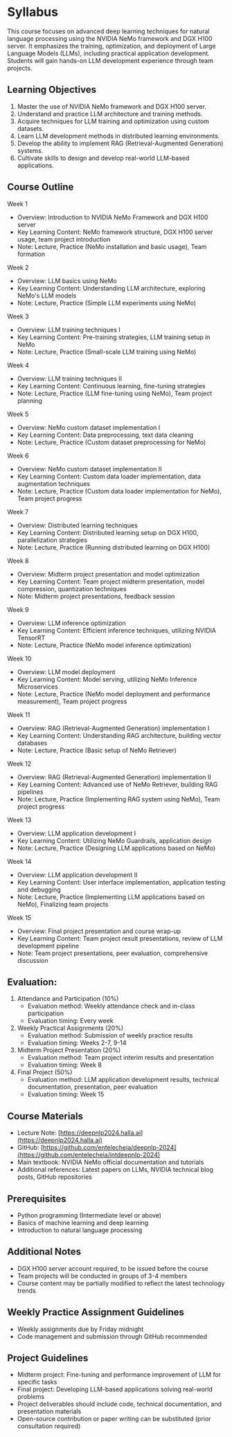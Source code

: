 # Syllabus

This course focuses on advanced deep learning techniques for natural language processing using the NVIDIA NeMo framework and DGX H100 server. It emphasizes the training, optimization, and deployment of Large Language Models (LLMs), including practical application development. Students will gain hands-on LLM development experience through team projects.

## Learning Objectives

1. Master the use of NVIDIA NeMo framework and DGX H100 server.
2. Understand and practice LLM architecture and training methods.
3. Acquire techniques for LLM training and optimization using custom datasets.
4. Learn LLM development methods in distributed learning environments.
5. Develop the ability to implement RAG (Retrieval-Augmented Generation) systems.
6. Cultivate skills to design and develop real-world LLM-based applications.

## Course Outline

Week 1

- Overview: Introduction to NVIDIA NeMo Framework and DGX H100 server
- Key Learning Content: NeMo framework structure, DGX H100 server usage, team project introduction
- Note: Lecture, Practice (NeMo installation and basic usage), Team formation

Week 2

- Overview: LLM basics using NeMo
- Key Learning Content: Understanding LLM architecture, exploring NeMo's LLM models
- Note: Lecture, Practice (Simple LLM experiments using NeMo)

Week 3

- Overview: LLM training techniques I
- Key Learning Content: Pre-training strategies, LLM training setup in NeMo
- Note: Lecture, Practice (Small-scale LLM training using NeMo)

Week 4

- Overview: LLM training techniques II
- Key Learning Content: Continuous learning, fine-tuning strategies
- Note: Lecture, Practice (LLM fine-tuning using NeMo), Team project planning

Week 5

- Overview: NeMo custom dataset implementation I
- Key Learning Content: Data preprocessing, text data cleaning
- Note: Lecture, Practice (Custom dataset preprocessing for NeMo)

Week 6

- Overview: NeMo custom dataset implementation II
- Key Learning Content: Custom data loader implementation, data augmentation techniques
- Note: Lecture, Practice (Custom data loader implementation for NeMo), Team project progress

Week 7

- Overview: Distributed learning techniques
- Key Learning Content: Distributed learning setup on DGX H100, parallelization strategies
- Note: Lecture, Practice (Running distributed learning on DGX H100)

Week 8

- Overview: Midterm project presentation and model optimization
- Key Learning Content: Team project midterm presentation, model compression, quantization techniques
- Note: Midterm project presentations, feedback session

Week 9

- Overview: LLM inference optimization
- Key Learning Content: Efficient inference techniques, utilizing NVIDIA TensorRT
- Note: Lecture, Practice (NeMo model inference optimization)

Week 10

- Overview: LLM model deployment
- Key Learning Content: Model serving, utilizing NeMo Inference Microservices
- Note: Lecture, Practice (NeMo model deployment and performance measurement), Team project progress

Week 11

- Overview: RAG (Retrieval-Augmented Generation) implementation I
- Key Learning Content: Understanding RAG architecture, building vector databases
- Note: Lecture, Practice (Basic setup of NeMo Retriever)

Week 12

- Overview: RAG (Retrieval-Augmented Generation) implementation II
- Key Learning Content: Advanced use of NeMo Retriever, building RAG pipelines
- Note: Lecture, Practice (Implementing RAG system using NeMo), Team project progress

Week 13

- Overview: LLM application development I
- Key Learning Content: Utilizing NeMo Guardrails, application design
- Note: Lecture, Practice (Designing LLM applications based on NeMo)

Week 14

- Overview: LLM application development II
- Key Learning Content: User interface implementation, application testing and debugging
- Note: Lecture, Practice (Implementing LLM applications based on NeMo), Finalizing team projects

Week 15

- Overview: Final project presentation and course wrap-up
- Key Learning Content: Team project result presentations, review of LLM development pipeline
- Note: Team project presentations, peer evaluation, comprehensive discussion

## Evaluation:

1. Attendance and Participation (10%)
   - Evaluation method: Weekly attendance check and in-class participation
   - Evaluation timing: Every week
2. Weekly Practical Assignments (20%)
   - Evaluation method: Submission of weekly practice results
   - Evaluation timing: Weeks 2-7, 9-14
3. Midterm Project Presentation (20%)
   - Evaluation method: Team project interim results and presentation
   - Evaluation timing: Week 8
4. Final Project (50%)
   - Evaluation method: LLM application development results, technical documentation, presentation, peer evaluation
   - Evaluation timing: Week 15

## Course Materials

- Lecture Note: [https://deepnlp2024.halla.ai](https://deepnlp2024.halla.ai)
- GitHub: [https://github.com/entelecheia/deepnlp-2024](https://github.com/entelecheia/intdeepnlp-2024)
- Main textbook: NVIDIA NeMo official documentation and tutorials
- Additional references: Latest papers on LLMs, NVIDIA technical blog posts, GitHub repositories

## Prerequisites

- Python programming (Intermediate level or above)
- Basics of machine learning and deep learning
- Introduction to natural language processing

## Additional Notes

- DGX H100 server account required, to be issued before the course
- Team projects will be conducted in groups of 3-4 members
- Course content may be partially modified to reflect the latest technology trends

## Weekly Practice Assignment Guidelines

- Weekly assignments due by Friday midnight
- Code management and submission through GitHub recommended

## Project Guidelines

- Midterm project: Fine-tuning and performance improvement of LLM for specific tasks
- Final project: Developing LLM-based applications solving real-world problems
- Project deliverables should include code, technical documentation, and presentation materials
- Open-source contribution or paper writing can be substituted (prior consultation required)
